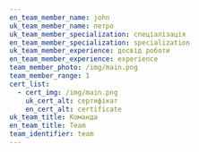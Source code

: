 ```yaml
---
en_team_member_name: john
uk_team_member_name: петро
uk_team_member_specialization: спеціалізація
en_team_member_specialization: specialization
uk_team_member_experience: досвід роботи
en_team_member_experience: experience
team_member_photo: /img/main.png
team_member_range: 1
cert_list:
  - cert_img: /img/main.png
    uk_cert_alt: сертифікат
    en_cert_alt: certificate
uk_team_title: Команда
en_team_title: Team
team_identifier: team
---
```

